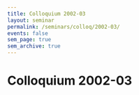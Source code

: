 ```yaml
---
title: Colloquium 2002-03
layout: seminar
permalink: /seminars/colloq/2002-03/
events: false
sem_page: true
sem_archive: true
---
```


<h1 class="mt-2 mb-4">Colloquium 2002-03</h1>
